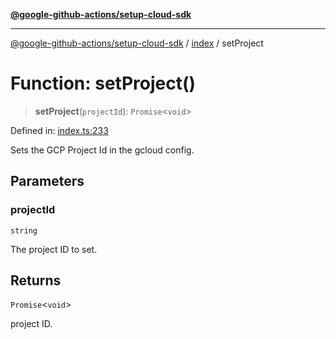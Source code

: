[**@google-github-actions/setup-cloud-sdk**](../../README.md)

***

[@google-github-actions/setup-cloud-sdk](../../modules.md) / [index](../README.md) / setProject

# Function: setProject()

> **setProject**(`projectId`): `Promise`\<`void`\>

Defined in: [index.ts:233](https://github.com/google-github-actions/setup-cloud-sdk/blob/main/src/index.ts#L233)

Sets the GCP Project Id in the gcloud config.

## Parameters

### projectId

`string`

The project ID to set.

## Returns

`Promise`\<`void`\>

project ID.

